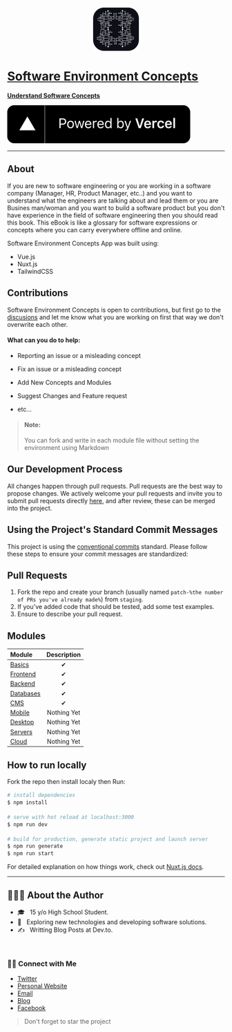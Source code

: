 <p align="center">
<a href="https://softwareconcepts.vercel.app/">
  <img height=100 src="/static/logo.svg"/>
  <h1>Software Environment Concepts</h1>
  <strong>Understand Software Concepts</strong></a>
</p>

<a href="https://vercel.com?utm_source=amr2812&utm_campaign=oss">
  <img src="/static/powered-by-vercel.svg" alt="powered by vercel"/>
</a>

---

## About

If you are new to software engineering or you are working in a software company (Manager, HR, Product Manager, etc..) and you want to understand what the engineers are talking about and lead them or you are Busines man/woman and you want to build a software product but you don't have experience in the field of software engineering then you should read this book. This eBook is like a glossary for software expressions or concepts where you can carry everywhere offline and online.

Software Environment Concepts App was built using:

- Vue.js
- Nuxt.js
- TailwindCSS

## Contributions

Software Environment Concepts is open to contributions, but first go to the [discusions](https://github.com/Amr2812/software-environment-concepts/discussions) and let me know what you are working on first that way we don't overwrite each other.

#### What can you do to help:

- Reporting an issue or a misleading concept

- Fix an issue or a misleading concept

- Add New Concepts and Modules

- Suggest Changes and Feature request

- etc...

> #### Note:
>
> You can fork and write in each module file without setting the environment using Markdown

## Our Development Process

All changes happen through pull requests. Pull requests are the best way to propose changes. We actively welcome your pull requests and invite you to submit pull requests directly [here](https://github.com/Amr2812/software-environment-concepts/pulls), and after review, these can be merged into the project.

## Using the Project's Standard Commit Messages

This project is using the [conventional commits](https://www.conventionalcommits.org/en/v1.0.0/) standard. Please follow these steps to ensure your
commit messages are standardized:

## Pull Requests

1. Fork the repo and create your branch (usually named `patch-%the number of PRs you've already made%`) from `staging`.
2. If you've added code that should be tested, add some test examples.
3. Ensure to describe your pull request.

## Modules

| Module                           | Description |
| :------------------------------- | :---------: |
| [Basics](content/basics.md)      |      ✔      |
| [Frontend](content/frontend.md)  |      ✔      |
| [Backend](content/backend.md)    |      ✔      |
| [Databases](content/databses.md) |      ✔      |
| [CMS](content/cms.md)            |      ✔      |
| [Mobile](content/mobile.md)      | Nothing Yet |
| [Desktop](content/desktop.md)    | Nothing Yet |
| [Servers](content/servers.md)    | Nothing Yet |
| [Cloud](content/cloud.md)        | Nothing Yet |

## How to run locally

Fork the repo then install localy then Run:

```bash
# install dependencies
$ npm install

# serve with hot reload at localhost:3000
$ npm run dev

# build for production, generate static project and launch server
$ npm run generate
$ npm run start
```

For detailed explanation on how things work, check out [Nuxt.js docs](https://nuxtjs.org).

---

## 👨🏻‍💻 About the Author

- 🎓 &nbsp; 15 y/o High School Student.
- 🤔 &nbsp; Exploring new technologies and developing software solutions.
- ✍️ &nbsp; Writting Blog Posts at Dev.to.

<br/>

<h3> 🤝🏻 Connect with Me </h3>

<p align="center">
<ul>
  <li>
    <a href="https://twitter.com/AmrElmohamady2" target="_blank" >Twitter</a> 
  </li> 
  <li>
    <a href="https://amr-elmohamady.netlify.app/" target="_blank" >Personal Website</a>
  </li>
  <li>
    <a href="mailto:ana.osama.elmohamady@gmail.com">Email</a>
  </li>
  <li>
    <a href="https://dev.to/amrelmohamady" target="_blank" >Blog</a>
  </li>
  <li>
    <a href="https://www.facebook.com/amr.elmohamady.1426/" target="_blank" >Facebook</a>
  </li> 
</ul>
</p>

> Don't forget to star the project
